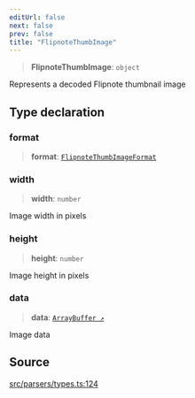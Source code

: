 ```yaml
---
editUrl: false
next: false
prev: false
title: "FlipnoteThumbImage"
---
```


> **FlipnoteThumbImage**: `object`

Represents a decoded Flipnote thumbnail image

## Type declaration

### format

> **format**: [`FlipnoteThumbImageFormat`](/api/enumerations/flipnotethumbimageformat/)

### width

> **width**: `number`

Image width in pixels

### height

> **height**: `number`

Image height in pixels

### data

> **data**: [`ArrayBuffer ↗️`]( https://developer.mozilla.org/docs/Web/JavaScript/Reference/Global_Objects/ArrayBuffer )

Image data

## Source

[src/parsers/types.ts:124](https://github.com/jaames/flipnote.js/blob/afe27e228e29d19d2dff33dfb324ba35dc913507/src/parsers/types.ts#L124)
